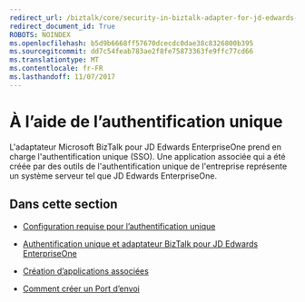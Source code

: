 ```yaml
---
redirect_url: /biztalk/core/security-in-biztalk-adapter-for-jd-edwards-enterpriseone/
redirect_document_id: True
ROBOTS: NOINDEX
ms.openlocfilehash: b5d9b6668ff57670dcecdc0dae38c8326800b395
ms.sourcegitcommit: dd7c54feab783ae2f8fe75873363fe9ffc77cd66
ms.translationtype: MT
ms.contentlocale: fr-FR
ms.lasthandoff: 11/07/2017
---
```

# <a name="using-single-sign-on"></a>À l’aide de l’authentification unique
L'adaptateur Microsoft BizTalk pour JD Edwards EnterpriseOne prend en charge l'authentification unique (SSO). Une application associée qui a été créée par des outils de l'authentification unique de l'entreprise représente un système serveur tel que JD Edwards EnterpriseOne.  
  
## <a name="in-this-section"></a>Dans cette section  
  
-   [Configuration requise pour l’authentification unique](../core/requirements-for-single-sign-on1.md)  
  
-   [Authentification unique et adaptateur BizTalk pour JD Edwards EnterpriseOne](../core/single-sign-on-and-biztalk-adapter-for-jd-edwards-enterpriseone.md)  
  
-   [Création d’applications associées](../core/creating-affiliate-applications4.md)  
  
-   [Comment créer un Port d’envoi](../core/how-to-create-a-send-port1.md)